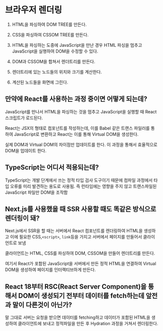 # 브라우저 렌더링

1. HTML을 파싱하여 DOM TREE를 만든다.

2. CSS을 파싱하여 CSSOM TREE를 만든다.

3. HTML을 파싱하는 도중에 JavaScript을 만난 경우 HTML 파싱을 멈추고 JavaScript을 실행하여 DOM을 수정할 수 있다.

4. DOM과 CSSOM을 합쳐서 렌더트리를 만든다.

5. 렌더트리에 있는 노드들의 위치와 크기를 계산한다.

6. 계산된 노드들을 화면에 그린다.

## 만약에 React를 사용하는 과정 중이면 어떻게 되는데?

JavaScript를 만나서 HTML을 파싱하는 것을 멈추고 JavaScript을 실행할 때 React 스크립트가 로드된다.

React는 JSX의 형태로 컴포넌트를 작성하는데, 이를 Babel 같은 트랜스 파일러를 통하여 JavaScript로 변환하고 React는 이를 통해 Virtual DOM을 생성한다.

실제 DOM과 Virtual DOM의 차이점만 업데이트를 한다. 이 과정을 통해서 효율적으로 DOM을 업데이트 한다.

## TypeScript는 어디서 적용되는데?

TypeScript는 개발 단계에서 쓰는 정적 타입 검사 도구이기 때문에 컴파일 과정에서 타입 오류를 미리 발견하는 용도로 사용됨. 즉 런타임에는 영향을 주지 않고 트랜스파일된 JavaScript 파일만 DOM을 조작함

## Next.js를 사용했을 때 SSR 사용할 때도 똑같은 방식으로 렌더링이 돼?

Next.js에서 SSR을 할 때는 서버에서 React 컴포넌트를 렌더링하여 HTML을 생성하고 이에 필요한 CSS,`<script>`, `link`등을 가지고 서버에서 페이지를 만들어서 클라이언트로 보냄

클라이언트는 HTML, CSS를 파싱하여 DOM, CSSOM을 만들어 렌더트리를 만든다.

여기서 React가 포함된 JavaScript을 서버에서 만든 정적 HTML을 연결하여 Virtual DOM을 생성하여 페이지를 인터랙티브하게 만든다.

## React 18부터 RSC(React Server Component)을 통해서 DOM이 생성되기 전부터 데이터를 fetch하는데 앞전과 말이 다른것이 아닌가?

말 그대로 서버는 요청을 받으면 데이터를 fetching하고 데이터가 포함된 HTML을 생성하여 클라이언트에 보내고 정적파일을 만든 후 Hydration 과정을 거쳐서 렌더링한다.
